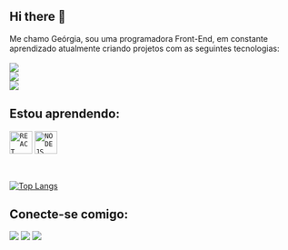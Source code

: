 ## Hi there 👋
Me chamo Geórgia, sou uma programadora Front-End, em constante aprendizado atualmente criando projetos com as seguintes tecnologias:
<br>
<br>
<img src="https://img.shields.io/badge/HTML5-E34F26?style=for-the-badge&logo=html5&logoColor=white"/> <br>
<img src="https://img.shields.io/badge/CSS3-1572B6?style=for-the-badge&logo=css3&logoColor=white"/> <br>
<img src="https://img.shields.io/badge/JavaScript-F7DF1E?style=for-the-badge&logo=javascript&logoColor=black"/> <br>



## Estou aprendendo:


<code><img width="40px" src="https://cdn.jsdelivr.net/gh/devicons/devicon@latest/icons/react/react-original-wordmark.svg" title = "REACT"/></code>
<code><img width="40px" src="https://cdn.jsdelivr.net/gh/devicons/devicon@latest/icons/nodejs/nodejs-original-wordmark.svg" title = "NODEJS"/></code>

<br>

[![Top Langs](https://github-readme-stats.vercel.app/api/top-langs/?username=GeorgiaSouza24)](https://github.com/anuraghazra/github-readme-stats)


## Conecte-se comigo:

<img src="https://img.shields.io/badge/Instagram-E4405F?style=for-the-badge&logo=instagram&logoColor=white"/>  <img src="https://img.shields.io/badge/LinkedIn-0077B5?style=for-the-badge&logo=linkedin&logoColor=white"/> <a href="georgiagonc4lves@outlook.com" title="Entre em contato por e-mail"><img src="https://img.shields.io/badge/Gmail-D14836?style=for-the-badge&logo=gmail&logoColor=white"></a>









<!--
**GeorgiaSouza24/GeorgiaSouza24** is a ✨ _special_ ✨ repository because its `README.md` (this file) appears on your GitHub profile.

Here are some ideas to get you started:

- 🔭 I’m currently working on ...
- 🌱 I’m currently learning ...
- 👯 I’m looking to collaborate on ...
- 🤔 I’m looking for help with ...
- 💬 Ask me about ...
- 📫 How to reach me: ...
- 😄 Pronouns: ...
- ⚡ Fun fact: ...
-->

